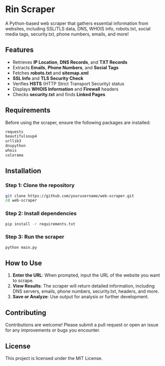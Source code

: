 # Rin Scraper

A Python-based web scraper that gathers essential information from websites, including SSL/TLS data, DNS, WHOIS info, robots.txt, social media tags, security.txt, phone numbers, emails, and more!

## Features

- Retrieves **IP Location**, **DNS Records**, and **TXT Records**
- Extracts **Emails**, **Phone Numbers**, and **Social Tags**
- Fetches **robots.txt** and **sitemap.xml**
- **SSL Info** and **TLS Security Check**
- Verifies **HSTS** (HTTP Strict Transport Security) status
- Displays **WHOIS Information** and **Firewall** headers
- Checks **security.txt** and finds **Linked Pages**

## Requirements

Before using the scraper, ensure the following packages are installed:

```bash
requests
beautifulsoup4
urllib3
dnspython
whois
colorama
```

## Installation

### Step 1: Clone the repository

```bash
git clone https://github.com/yourusername/web-scraper.git
cd web-scraper
```

### Step 2: Install dependencies

```bash
pip install -r requirements.txt
```

### Step 3: Run the scraper

```bash
python main.py
```

## How to Use

1. **Enter the URL**: When prompted, input the URL of the website you want to scrape.
2. **View Results**: The scraper will return detailed information, including DNS servers, emails, phone numbers, security.txt, headers, and more.
3. **Save or Analyze**: Use output for analysis or further development.

## Contributing

Contributions are welcome! Please submit a pull request or open an issue for any improvements or bugs you encounter.

## License

This project is licensed under the MIT License.

